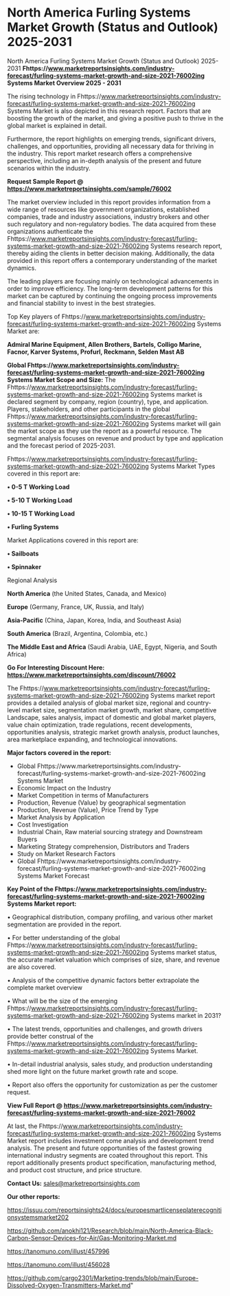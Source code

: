 # North America Furling Systems Market Growth (Status and Outlook) 2025-2031
North America Furling Systems Market Growth (Status and Outlook) 2025-2031
<Strong> Fhttps://www.marketreportsinsights.com/industry-forecast/furling-systems-market-growth-and-size-2021-76002ing Systems Market Overview 2025 - 2031</strong>

The rising technology in Fhttps://www.marketreportsinsights.com/industry-forecast/furling-systems-market-growth-and-size-2021-76002ing Systems Market is also depicted in this research report. Factors that are boosting the growth of the market, and giving a positive push to thrive in the global market is explained in detail.

Furthermore, the report highlights on emerging trends, significant drivers, challenges, and opportunities, providing all necessary data for thriving in the industry. This report market research offers a comprehensive perspective, including an in-depth analysis of the present and future scenarios within the industry.

<strong>Request Sample Report @ <a href=https://www.marketreportsinsights.com/sample/76002>https://www.marketreportsinsights.com/sample/76002</a></strong>

The market overview included in this report provides information from a wide range of resources like government organizations, established companies, trade and industry associations, industry brokers and other such regulatory and non-regulatory bodies. The data acquired from these organizations authenticate the Fhttps://www.marketreportsinsights.com/industry-forecast/furling-systems-market-growth-and-size-2021-76002ing Systems research report, thereby aiding the clients in better decision making. Additionally, the data provided in this report offers a contemporary understanding of the market dynamics.

The leading players are focusing mainly on technological advancements in order to improve efficiency. The long-term development patterns for this market can be captured by continuing the ongoing process improvements and financial stability to invest in the best strategies.

Top Key players of Fhttps://www.marketreportsinsights.com/industry-forecast/furling-systems-market-growth-and-size-2021-76002ing Systems Market are:

<strong>Admiral Marine Equipment, Allen Brothers, Bartels, Colligo Marine, Facnor, Karver Systems, Profurl, Reckmann, Selden Mast AB</strong>

<strong><b>Global Fhttps://www.marketreportsinsights.com/industry-forecast/furling-systems-market-growth-and-size-2021-76002ing Systems Market Scope and Size:</b></strong>
The Fhttps://www.marketreportsinsights.com/industry-forecast/furling-systems-market-growth-and-size-2021-76002ing Systems market is declared segment by company, region (country), type, and application. Players, stakeholders, and other participants in the global Fhttps://www.marketreportsinsights.com/industry-forecast/furling-systems-market-growth-and-size-2021-76002ing Systems market will gain the market scope as they use the report as a powerful resource. The segmental analysis focuses on revenue and product by type and application and the forecast period of 2025-2031.

Fhttps://www.marketreportsinsights.com/industry-forecast/furling-systems-market-growth-and-size-2021-76002ing Systems Market Types covered in this report are:

<strong>• 0-5 T Working Load

• 5-10 T Working Load

• 10-15 T Working Load

• Furling Systems</strong>

Market Applications covered in this report are:

<strong>• Sailboats

• Spinnaker</strong> 

Regional Analysis

<strong>North America</strong> (the United States, Canada, and Mexico)

<strong>Europe</strong> (Germany, France, UK, Russia, and Italy)

<strong>Asia-Pacific</strong> (China, Japan, Korea, India, and Southeast Asia)

<strong>South America</strong> (Brazil, Argentina, Colombia, etc.)

<strong>The Middle East and Africa</strong> (Saudi Arabia, UAE, Egypt, Nigeria, and South Africa)

<strong>Go For Interesting Discount Here: <a href=https://www.marketreportsinsights.com/discount/76002>https://www.marketreportsinsights.com/discount/76002</a></strong>

The Fhttps://www.marketreportsinsights.com/industry-forecast/furling-systems-market-growth-and-size-2021-76002ing Systems market report provides a detailed analysis of global market size, regional and country-level market size, segmentation market growth, market share, competitive Landscape, sales analysis, impact of domestic and global market players, value chain optimization, trade regulations, recent developments, opportunities analysis, strategic market growth analysis, product launches, area marketplace expanding, and technological innovations.

<strong><b>Major factors covered in the report:</b></strong>
<ul>
  <li>Global Fhttps://www.marketreportsinsights.com/industry-forecast/furling-systems-market-growth-and-size-2021-76002ing Systems Market </li>
  <li>Economic Impact on the Industry</li>
  <li>Market Competition in terms of Manufacturers</li>
  <li>Production, Revenue (Value) by geographical segmentation</li>
  <li>Production, Revenue (Value), Price Trend by Type</li>
  <li>Market Analysis by Application</li>
  <li>Cost Investigation</li>
  <li>Industrial Chain, Raw material sourcing strategy and Downstream Buyers</li>
  <li>Marketing Strategy comprehension, Distributors and Traders</li>
  <li>Study on Market Research Factors</li>
  <li>Global Fhttps://www.marketreportsinsights.com/industry-forecast/furling-systems-market-growth-and-size-2021-76002ing Systems Market Forecast</li>
</ul>

<strong><b>Key Point of the Fhttps://www.marketreportsinsights.com/industry-forecast/furling-systems-market-growth-and-size-2021-76002ing Systems Market report:</b></strong>

• Geographical distribution, company profiling, and various other market segmentation are provided in the report.

• For better understanding of the global Fhttps://www.marketreportsinsights.com/industry-forecast/furling-systems-market-growth-and-size-2021-76002ing Systems market status, the accurate market valuation which comprises of size, share, and revenue are also covered.

• Analysis of the competitive dynamic factors better extrapolate the complete market overview

• What will be the size of the emerging Fhttps://www.marketreportsinsights.com/industry-forecast/furling-systems-market-growth-and-size-2021-76002ing Systems market in 2031?

• The latest trends, opportunities and challenges, and growth drivers provide better construal of the Fhttps://www.marketreportsinsights.com/industry-forecast/furling-systems-market-growth-and-size-2021-76002ing Systems Market.

• In-detail industrial analysis, sales study, and production understanding shed more light on the future market growth rate and scope.

• Report also offers the opportunity for customization as per the customer request.

<strong><b>View Full Report @ <a href=https://www.marketreportsinsights.com/industry-forecast/furling-systems-market-growth-and-size-2021-76002>https://www.marketreportsinsights.com/industry-forecast/furling-systems-market-growth-and-size-2021-76002</a></b></strong>


At last, the Fhttps://www.marketreportsinsights.com/industry-forecast/furling-systems-market-growth-and-size-2021-76002ing Systems Market report includes investment come analysis and development trend analysis. The present and future opportunities of the fastest growing international industry segments are coated throughout this report. This report additionally presents product specification, manufacturing method, and product cost structure, and price structure.

<strong>Contact Us:</strong>
sales@marketreportsinsights.com

<strong>Our other reports:</strong>

<a href=https://issuu.com/reportsinsights24/docs/europesmartlicenseplaterecognitionsystemsmarket202>https://issuu.com/reportsinsights24/docs/europesmartlicenseplaterecognitionsystemsmarket202</a>

<a href=https://github.com/anokhi121/Research/blob/main/North-America-Black-Carbon-Sensor-Devices-for-Air/Gas-Monitoring-Market.md>https://github.com/anokhi121/Research/blob/main/North-America-Black-Carbon-Sensor-Devices-for-Air/Gas-Monitoring-Market.md</a>

<a href=https://tanomuno.com/illust/457996>https://tanomuno.com/illust/457996</a>

<a href=https://tanomuno.com/illust/456028>https://tanomuno.com/illust/456028</a>

<a href=https://github.com/cargo2301/Marketing-trends/blob/main/Europe-Dissolved-Oxygen-Transmitters-Market.md>https://github.com/cargo2301/Marketing-trends/blob/main/Europe-Dissolved-Oxygen-Transmitters-Market.md</a>"
